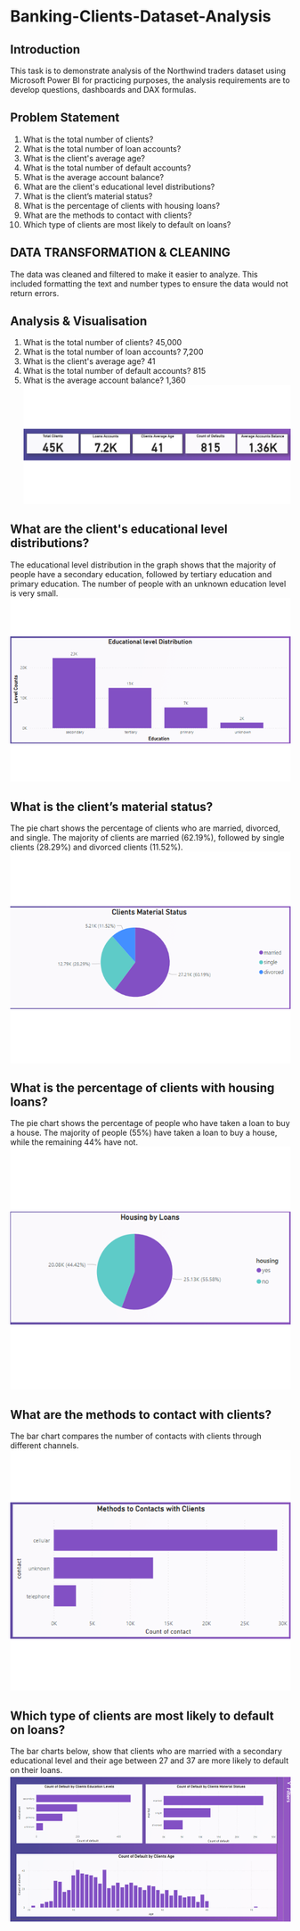 # Banking-Clients-Dataset-Analysis
## Introduction
This task is to demonstrate analysis of the Northwind traders dataset using Microsoft Power BI for practicing purposes, the analysis requirements are to develop questions, dashboards and DAX formulas.
## Problem Statement
1.	What is the total number of clients?
2.	What is the total number of loan accounts?
3.	What is the client's average age?
4.	What is the total number of default accounts?
5.	What is the average account balance?
6.	What are the client's educational level distributions?
7.	What is the client’s material status?
8.	What is the percentage of clients with housing loans?
9.	What are the methods to contact with clients?
10.	Which type of clients are most likely to default on loans?


## DATA TRANSFORMATION & CLEANING
The data was cleaned and filtered to make it easier to analyze. This included formatting the text and number types to ensure the data would not return errors.
## Analysis & Visualisation
1.	What is the total number of clients? 45,000
2.	What is the total number of loan accounts? 7,200 
3.	What is the client's average age? 41
4.	What is the total number of default accounts? 815
5.	What is the average account balance? 1,360
![](Fr_line.png)

## What are the client's educational level distributions?
The educational level distribution in the graph shows that the majority of people have a secondary education, followed by tertiary education and primary education. The number of people with an unknown education level is very small.
![](Education_level.png)
## What is the client’s material status?
The pie chart shows the percentage of clients who are married, divorced, and single. The majority of clients are married (62.19%), followed by single clients (28.29%) and divorced clients (11.52%).
![](Material_status.png)

## What is the percentage of clients with housing loans?
The pie chart shows the percentage of people who have taken a loan to buy a house. The majority of people (55%) have taken a loan to buy a house, while the remaining 44% have not.
![](housing.png)

## What are the methods to contact with clients?
The bar chart compares the number of contacts with clients through different channels. 
![](contacts.png)

## Which type of clients are most likely to default on loans?
The bar charts below, show that clients who are married with a secondary educational level and their age between 27 and 37 are more likely to default on their loans.
![](defaults.png)
